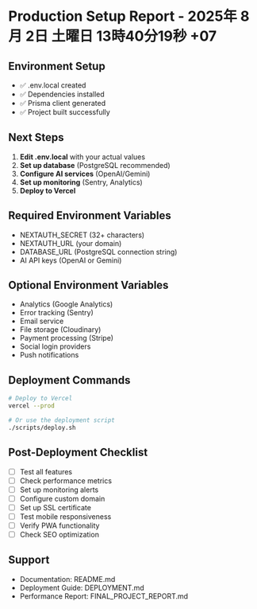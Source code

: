 # Production Setup Report - 2025年 8月 2日 土曜日 13時40分19秒 +07

## Environment Setup
- ✅ .env.local created
- ✅ Dependencies installed
- ✅ Prisma client generated
- ✅ Project built successfully

## Next Steps
1. **Edit .env.local** with your actual values
2. **Set up database** (PostgreSQL recommended)
3. **Configure AI services** (OpenAI/Gemini)
4. **Set up monitoring** (Sentry, Analytics)
5. **Deploy to Vercel**

## Required Environment Variables
- NEXTAUTH_SECRET (32+ characters)
- NEXTAUTH_URL (your domain)
- DATABASE_URL (PostgreSQL connection string)
- AI API keys (OpenAI or Gemini)

## Optional Environment Variables
- Analytics (Google Analytics)
- Error tracking (Sentry)
- Email service
- File storage (Cloudinary)
- Payment processing (Stripe)
- Social login providers
- Push notifications

## Deployment Commands
```bash
# Deploy to Vercel
vercel --prod

# Or use the deployment script
./scripts/deploy.sh
```

## Post-Deployment Checklist
- [ ] Test all features
- [ ] Check performance metrics
- [ ] Set up monitoring alerts
- [ ] Configure custom domain
- [ ] Set up SSL certificate
- [ ] Test mobile responsiveness
- [ ] Verify PWA functionality
- [ ] Check SEO optimization

## Support
- Documentation: README.md
- Deployment Guide: DEPLOYMENT.md
- Performance Report: FINAL_PROJECT_REPORT.md
